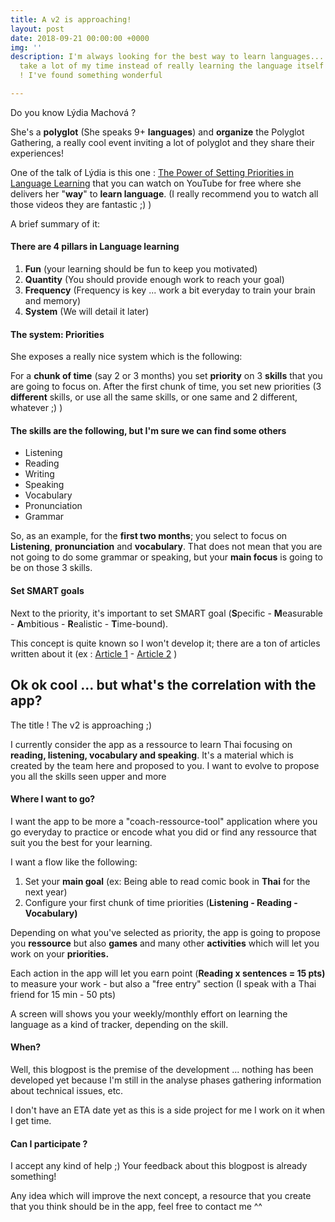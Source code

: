```yaml
---
title: A v2 is approaching!
layout: post
date: 2018-09-21 00:00:00 +0000
img: ''
description: I'm always looking for the best way to learn languages... which probably
  take a lot of my time instead of really learning the language itself ... but wait
  ! I've found something wonderful

---
```

Do you know Lýdia Machová ?

She's a **polyglot** (She speaks 9+ **languages**) and **organize** the Polyglot Gathering, a really cool event inviting a lot of polyglot and they share their experiences! 

One of the talk of Lýdia is this one : [The Power of Setting Priorities in Language Learning](https://www.youtube.com/watch?v=eT7dx52wIC8) that you can watch on YouTube for free where she delivers her "**way**" to **learn language**. (I really recommend you to watch all those videos they are fantastic ;) ) 

A brief summary of it: 

#### There are 4 pillars in Language learning 

1. **Fun** (your learning should be fun to keep you motivated)
2. **Quantity** (You should provide enough work to reach your goal)
3. **Frequency** (Frequency is key ... work a bit everyday to train your brain and memory)
4. **System** (We will detail it later) 

#### The system: Priorities

She exposes a really nice system which is the following: 

For a **chunk of time** (say 2 or 3 months) you set **priority** on 3 **skills** that you are going to focus on. After the first chunk of time,  you set new priorities (3 **different** skills, or use all the same skills, or one same and 2 different, whatever ;) ) 

#### The skills are the following, but I'm sure we can find some others

* Listening
* Reading
* Writing
* Speaking
* Vocabulary
* Pronunciation
* Grammar

So, as an example, for the **first two months**; you select to focus on **Listening**, **pronunciation** and **vocabulary**. That does not mean that you are not going to do some grammar or speaking, but your **main focus** is going to be on those 3 skills. 

#### Set SMART goals

Next to the priority, it's important to set SMART goal (**S**pecific - **M**easurable - **A**mbitious - **R**ealistic - **T**ime-bound). 

This concept is quite known so I won't develop it; there are a ton of articles written about it (ex : [Article 1](https://www.smartsheet.com/blog/essential-guide-writing-smart-goals) - [Article 2](https://www.yourcoach.be/en/coaching-tools/smart-goal-setting.php) )

## Ok ok cool ... but what's the correlation with the app?

The title ! The v2 is approaching ;) 

I currently consider the app as a ressource to learn Thai focusing on **reading, listening, vocabulary and speaking**. It's a material which is created by the team here and proposed to you. I want to evolve to propose you all the skills seen upper and more

#### Where I want to go?

I want the app to be more a "coach-ressource-tool" application where you go everyday to practice or encode what you did or find any ressource that suit you the best for your learning. 

I want a flow like the following: 

1. Set your **main goal** (ex: Being able to read comic book in **Thai** for the next year) 
2. Configure your first chunk of time priorities (**Listening - Reading - Vocabulary)**

Depending on what you've selected as priority, the app is going to propose you **ressource** but also **games** and many other **activities** which will let you work on your **priorities.**

Each action in the app will let you earn point (**Reading x sentences = 15 pts)** to measure your work - but also a "free entry" section (I speak with a Thai friend for 15 min - 50 pts) 

A screen will shows you your weekly/monthly effort on learning the language as a kind of tracker, depending on the skill. 

#### When? 

Well, this blogpost is the premise of the development ... nothing has been developed yet because I'm still in the analyse phases gathering information about technical issues, etc. 

I don't have an ETA date yet as this is a side project for me I work on it when I get time.

#### Can I participate ?

I accept any kind of help ;) Your feedback about this blogpost is already something! 

Any idea which will improve the next concept, a resource that you create that you think should be in the app, feel free to contact me ^^